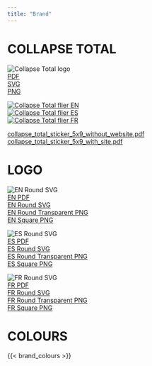 ```yaml
---
title: "Brand"
---
```


# COLLAPSE TOTAL

![Collapse Total logo](/collapse_total/collapse_total.svg)  
[PDF](/collapse_total/collapse_total.pdf)  
[SVG](/collapse_total/collapse_total.pdf)  
[PNG](/collapse_total/collapse_total.pdf)  


[![Collapse Total flier EN](/collapse_total/collapse_total_flier_EN_256.png)](/collapse_total/collapse_total_flier_EN_1080.png)  
[![Collapse Total flier ES](/collapse_total/collapse_total_flier_ES_256.png)](/collapse_total/collapse_total_flier_ES_1080.png)  
[![Collapse Total flier FR](/collapse_total/collapse_total_flier_FR_256.png)](/collapse_total/collapse_total_flier_FR_1080.png)  

[collapse_total_sticker_5x9_without_website.pdf](/collapse_total/collapse_total_sticker_5x9_without_website.pdf)  
[collapse_total_sticker_5x9_with_site.pdf](/collapse_total/collapse_total_sticker_5x9_with_site.pdf)  


# LOGO

![EN Round SVG](/logo/glasgowagreement_logo_EN.svg)  
[EN PDF](/logo/glasgowagreement_logo_EN.pdf)  
[EN Round SVG](/logo/glasgowagreement_logo_EN.svg)  
[EN Round Transparent PNG](/logo/glasgowagreement_logo_EN.png)  
[EN Square PNG](/logo/glasgowagreement_logo_EN_square.png)  

![ES Round SVG](/logo/glasgowagreement_logo_ES.svg)  
[ES PDF](/logo/glasgowagreement_logo_ES.pdf)  
[ES Round SVG](/logo/glasgowagreement_logo_ES.svg)  
[ES Round Transparent PNG](/logo/glasgowagreement_logo_ES.png)  
[ES Square PNG](/logo/glasgowagreement_logo_ES_square.png)  

![FR Round SVG](/logo/glasgowagreement_logo_FR.svg)  
[FR PDF](/logo/glasgowagreement_logo_FR.pdf)  
[FR Round SVG](/logo/glasgowagreement_logo_FR.svg)  
[FR Round Transparent PNG](/logo/glasgowagreement_logo_FR.png)  
[FR Square PNG](/logo/glasgowagreement_logo_FR_square.png)  

<!-- 
# ICON

![Icon SVG](/logo/glasgowagreement_icon.svg)  
[Icon SVG](/logo/glasgowagreement_icon.svg)  
[Icon ICO](/logo/glasgowagreement_icon.png)  
[Favicon in various sizes](/logo/glasgowagreement_favicon.zip)  

 -->
# COLOURS

{{< brand_colours >}}

